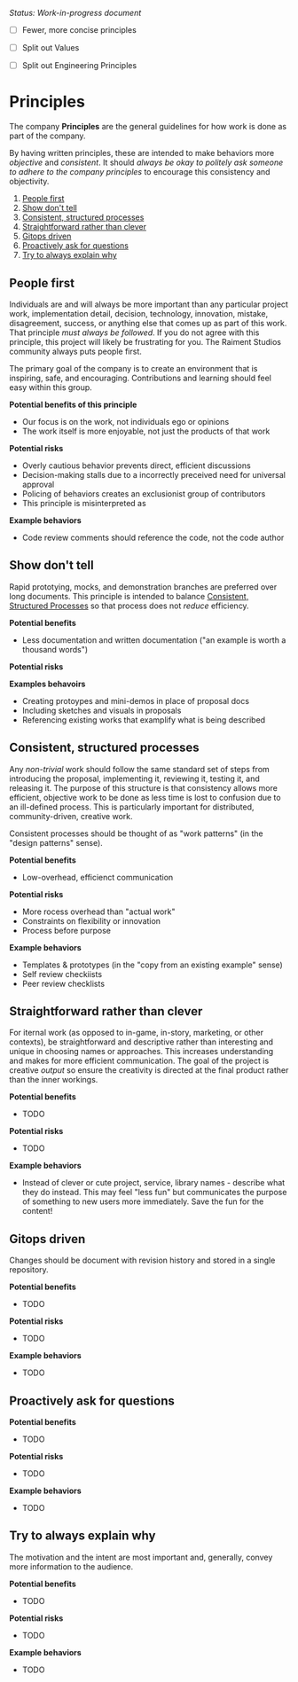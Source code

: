 _Status: Work-in-progress document_

- [ ] Fewer, more concise principles
- [ ] Split out Values
- [ ] Split out Engineering Principles


# Principles

The company **Principles** are the general guidelines for how work is done as part of the company. 

By having written principles, these are intended to make behaviors more _objective_ and _consistent_.  It should _always be okay to politely ask someone to adhere to the company principles_ to encourage this consistency and objectivity.

<!-- TOC depthfrom:2 orderedlist:false withlinks:true bulletcharacter:1. -->

1. [People first](#people-first)
1. [Show don't tell](#show-dont-tell)
1. [Consistent, structured processes](#consistent-structured-processes)
1. [Straightforward rather than clever](#straightforward-rather-than-clever)
1. [Gitops driven](#gitops-driven)
1. [Proactively ask for questions](#proactively-ask-for-questions)
1. [Try to always explain why](#try-to-always-explain-why)

<!-- /TOC -->

## People first

Individuals are and will always be more important than any particular project work, implementation detail, decision, technology, innovation, mistake, disagreement, success, or anything else that comes up as part of this work.  That principle _must always be followed_.  If you do not agree with this principle, this project will likely be frustrating for you.  The Raiment Studios community always puts people first.

The primary goal of the company is to create an environment that is inspiring, safe, and encouraging. Contributions and learning should feel easy within this group.

**Potential benefits of this principle**

* Our focus is on the work, not individuals ego or opinions
* The work itself is more enjoyable, not just the products of that work

**Potential risks**

* Overly cautious behavior prevents direct, efficient discussions
* Decision-making stalls due to a incorrectly preceived need for universal approval 
* Policing of behaviors creates an exclusionist group of contributors
* This principle is misinterpreted as 

**Example behaviors**

* Code review comments should reference the code, not the code author



## Show don't tell

Rapid prototying, mocks, and demonstration branches are preferred over long documents.  This principle is intended to balance [Consistent, Structured Processes](#consistent-structured-processes) so that process does not _reduce_ efficiency.

**Potential benefits**

* Less documentation and written documentation ("an example is worth a thousand words")

**Potential risks**


**Examples behavoirs**

* Creating protoypes and mini-demos in place of proposal docs
* Including sketches and visuals in proposals
* Referencing existing works that examplify what is being described


## Consistent, structured processes

Any _non-trivial_ work should follow the same standard set of steps from introducing the proposal, implementing it, reviewing it, testing it, and releasing it. The purpose of this structure is that consistency allows more efficient, objective work to be done as less time is lost to confusion due to an ill-defined process. This is particularly important for distributed, community-driven, creative work.

Consistent processes should be thought of as "work patterns" (in the "design patterns" sense). 

**Potential benefits**

* Low-overhead, efficienct communication

**Potential risks**

* More rocess overhead than "actual work"
* Constraints on flexibility or innovation
* Process before purpose

**Example behaviors**

* Templates & prototypes (in the "copy from an existing example" sense)
* Self review checkiists
* Peer review checklists


## Straightforward rather than clever

For iternal work (as opposed to in-game, in-story, marketing, or other contexts), be straightforward and descriptive rather than interesting and unique in choosing names or approaches. This increases understanding and makes for more efficient communication.  The goal of the project is creative _output_ so ensure the creativity is directed at the final product rather than the inner workings.

**Potential benefits**

* TODO

**Potential risks**

* TODO

**Example behaviors**


* Instead of clever or cute project, service, library names - describe what they do instead. This may feel "less fun" but communicates the purpose of something to new users more immediately.  Save the fun for the content!

## Gitops driven

Changes should be document with revision history and stored in a single repository.  


**Potential benefits**

* TODO

**Potential risks**

* TODO

**Example behaviors**

* TODO


## Proactively ask for questions

**Potential benefits**

* TODO

**Potential risks**

* TODO

**Example behaviors**

* TODO

## Try to always explain why

The motivation and the intent are most important and, generally, convey more information to the audience.

**Potential benefits**

* TODO

**Potential risks**

* TODO

**Example behaviors**

* TODO



